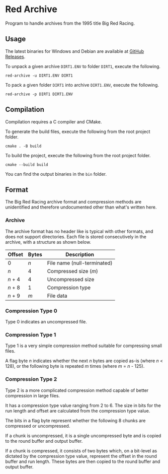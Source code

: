 # Red Archive
Program to handle archives from the 1995 title Big Red Racing.

## Usage
The latest binaries for Windows and Debian are available at [GitHub Releases](https://github.com/jacobgelling/red-archive/releases/latest).

To unpack a given archive `DIRT1.ENV` to folder `DIRT1`, execute the following.
```console
red-archive -u DIRT1.ENV DIRT1
```

To pack a given folder `DIRT1` into archive `DIRT1.ENV`, execute the following.
```console
red-archive -p DIRT1 DIRT1.ENV
```

## Compilation
Compilation requires a C compiler and CMake.

To generate the build files, execute the following from the root project folder.
```console
cmake . -B build
```

To build the project, execute the following from the root project folder.
```console
cmake --build build
```

You can find the output binaries in the `bin` folder.

## Format
The Big Red Racing archive format and compression methods are unidentified and therefore undocumented other than what's written here.

### Archive
The archive format has no header like is typical with other formats, and does not support directories. Each file is stored consecutively in the archive, with a structure as shown below.

| Offset   | Bytes | Description                 |
| -------- | ----- | --------------------------- |
| 0        | *n*   | File name (null-terminated) |
| *n*      | 4     | Compressed size (*m*)       |
| *n* + 4  | 4     | Uncompressed size           |
| *n* + 8  | 1     | Compression type            |
| *n* + 9 | *m*   | File data                    |

### Compression Type 0
Type 0 indicates an uncompressed file.

### Compression Type 1
Type 1 is a very simple compression method suitable for compressing small files.

A flag byte *n* indicates whether the next *n* bytes are copied as-is (where *n* < 128), or the following byte is repeated *m* times (where *m* = *n* - 125).

### Compression Type 2
Type 2 is a more complicated compression method capable of better compression in large files.

It has a compression type value ranging from 2 to 6. The size in bits for the run length and offset are calculated from the compression type value.

The bits in a flag byte represent whether the following 8 chunks are compressed or uncompressed.

If a chunk is uncompressed, it is a single uncompressed byte and is copied to the round buffer and output buffer.

If a chunk is compressed, it consists of two bytes which, on a bit-level as dictated by the compression type value, represent the offset in the round buffer and run length. These bytes are then copied to the round buffer and output buffer.
